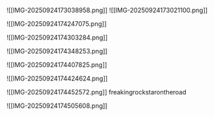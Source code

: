 ![[IMG-20250924173038958.png]]
![[IMG-20250924173021100.png]]

![[IMG-20250924174247075.png]]

![[IMG-20250924174303284.png]]

![[IMG-20250924174348253.png]]

![[IMG-20250924174407825.png]]

![[IMG-20250924174424624.png]]

![[IMG-20250924174452572.png]]
freakingrockstarontheroad

![[IMG-20250924174505608.png]] 
